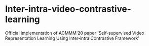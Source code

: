 # Inter-intra-video-contrastive-learning
Official implementation of ACMMM'20 paper 'Self-supervised Video Representation Learning Using Inter-intra Contrastive Framework'
